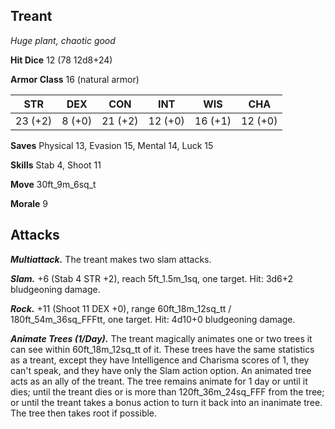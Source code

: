 ## Treant

*Huge plant, chaotic good*

**Hit Dice** 12 (78 12d8+24)

**Armor Class** 16 (natural armor)

| STR     | DEX     | CON     | INT     | WIS     | CHA     |
|---------|---------|---------|---------|---------|---------|
| 23 (+2) |  8 (+0) | 21 (+2) | 12 (+0) | 16 (+1) | 12 (+0) |

**Saves** Physical 13, Evasion 15, Mental 14, Luck 15

**Skills** Stab 4, Shoot 11

**Move** 30ft\_9m\_6sq\_t

**Morale** 9

## Attacks

***Multiattack.*** The treant makes two slam attacks.

***Slam.*** +6 (Stab 4 STR +2), reach 5ft\_1.5m\_1sq, one target. Hit: 3d6+2 bludgeoning damage.

***Rock.*** +11 (Shoot 11 DEX +0), range 60ft\_18m\_12sq\_tt / 180ft\_54m\_36sq\_FFFtt, one target. Hit: 4d10+0 bludgeoning damage.

***Animate Trees (1/Day).*** The treant magically animates one or two trees it can see within 60ft\_18m\_12sq\_tt of it. These trees have the same statistics as a treant, except they have Intelligence and Charisma scores of 1, they can't speak, and they have only the Slam action option. An animated tree acts as an ally of the treant. The tree remains animate for 1 day or until it dies; until the treant dies or is more than 120ft\_36m\_24sq\_FFF from the tree; or until the treant takes a bonus action to turn it back into an inanimate tree. The tree then takes root if possible.

